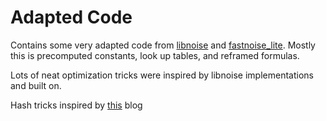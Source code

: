 # Adapted Code

Contains some very adapted code from [libnoise](https://github.com/cookiephone/libnoise-rs) and [fastnoise_lite](https://github.com/Auburn/FastNoiseLite).
Mostly this is precomputed constants, look up tables, and reframed formulas.

Lots of neat optimization tricks were inspired by libnoise implementations and built on.

Hash tricks inspired by [this](https://nullprogram.com/blog/2018/07/31/) blog
